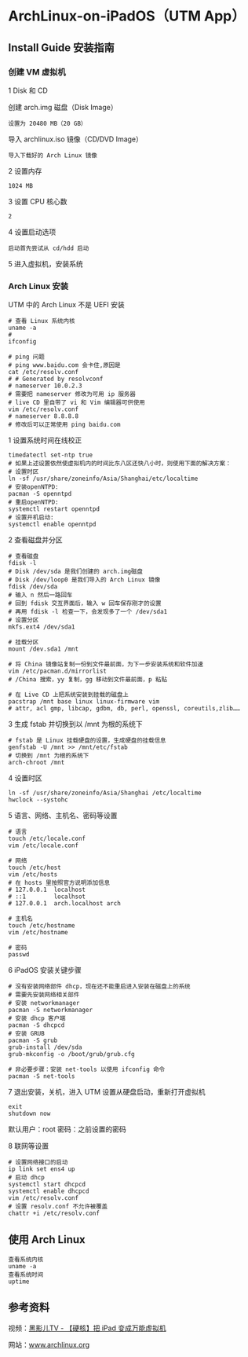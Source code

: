 # ArchLinux-on-iPadOS（UTM App）

## Install Guide 安装指南

### 创建 VM 虚拟机

1 Disk 和 CD

创建 arch.img 磁盘（Disk Image）

    设置为 20480 MB（20 GB）

导入 archlinux.iso 镜像（CD/DVD Image）

    导入下载好的 Arch Linux 镜像

2 设置内存

    1024 MB

3 设置 CPU 核心数

    2

4 设置启动选项

    启动首先尝试从 cd/hdd 启动

5 进入虚拟机，安装系统

### Arch Linux 安装

UTM 中的 Arch Linux 不是 UEFI 安装

```shell
# 查看 Linux 系统内核
uname -a
#
ifconfig
```

```shell
# ping 问题
# ping www.baidu.com 会卡住,原因是
cat /etc/resolv.conf
# # Generated by resolvconf
# nameserver 10.0.2.3
# 需要把 nameserver 修改为可用 ip 服务器
# live CD 里自带了 vi 和 Vim 编辑器可供使用
vim /etc/resolv.conf
# nameserver 8.8.8.8
# 修改后可以正常使用 ping baidu.com
```

1 设置系统时间在线校正

```shell
timedatectl set-ntp true
# 如果上述设置依然使虚拟机内的时间比东八区还快八小时，则使用下面的解决方案：
# 设置时区
ln -sf /usr/share/zoneinfo/Asia/Shanghai/etc/localtime
# 安装openNTPD: 
pacman -S openntpd
# 重启openNTPD: 
systemctl restart openntpd
# 设置开机启动: 
systemctl enable openntpd
```

2 查看磁盘并分区

```shell
# 查看磁盘
fdisk -l
# Disk /dev/sda 是我们创建的 arch.img磁盘
# Disk /dev/loop0 是我们导入的 Arch Linux 镜像
fdisk /dev/sda
# 输入 n 然后一路回车
# 回到 fdisk 交互界面后，输入 w 回车保存刚才的设置
# 再用 fdisk -l 检查一下，会发现多了一个 /dev/sda1
# 设置分区
mkfs.ext4 /dev/sda1

# 挂载分区
mount /dev.sda1 /mnt

# 将 China 镜像站复制一份到文件最前面，为下一步安装系统和软件加速
vim /etc/pacman.d/mirrorlist
# /China 搜索，yy 复制，gg 移动到文件最前面，p 粘贴

# 在 Live CD 上把系统安装到挂载的磁盘上
pacstrap /mnt base linux linux-firmware vim
# attr, acl gmp, libcap, gdbm, db, perl, openssl, coreutils,zlib……
```

3 生成 fstab 并切换到以 /mnt 为根的系统下

```shell
# fstab 是 Linux 挂载硬盘的设置，生成硬盘的挂载信息
genfstab -U /mnt >> /mnt/etc/fstab
# 切换到 /mnt 为根的系统下
arch-chroot /mnt
```

4 设置时区

```shell
ln -sf /usr/share/zoneinfo/Asia/Shanghai /etc/localtime
hwclock --systohc
```

5 语言、网络、主机名、密码等设置

```shell
# 语言
touch /etc/locale.conf
vim /etc/locale.conf

# 网络
touch /etc/host
vim /etc/hosts
# 在 hosts 里按照官方说明添加信息
# 127.0.0.1  localhost
# ::1        localhsot
# 127.0.0.1  arch.localhost arch

# 主机名
touch /etc/hostname
vim /etc/hostname

# 密码
passwd
```

6 iPadOS 安装关键步骤

```shell
# 没有安装网络部件 dhcp，现在还不能重启进入安装在磁盘上的系统
# 需要先安装网络相关部件
# 安装 networkmanager
pacman -S networkmanager
# 安装 dhcp 客户端
pacman -S dhcpcd
# 安装 GRUB
pacman -S grub
grub-install /dev/sda
grub-mkconfig -o /boot/grub/grub.cfg

# 非必要步骤：安装 net-tools 以使用 ifconfig 命令
pacman -S net-tools
```

7 退出安装，关机，进入 UTM 设置从硬盘启动，重新打开虚拟机

```shell
exit
shutdown now
```

默认用户：root
密码：之前设置的密码

8 联网等设置

```shell
# 设置网络接口的启动
ip link set ens4 up
# 启动 dhcp
systemctl start dhcpcd
systemctl enable dhcpcd
vim /etc/resolv.conf
# 设置 resolv.conf 不允许被覆盖
chattr +i /etc/resolv.conf
```

## 使用 Arch Linux

```shell
查看系统内核
uname -a
查看系统时间
uptime
```

## 参考资料

视频：[黑影儿TV - 【硬核】把 iPad 变成万能虚拟机](https://b23.tv/BV1vK4y1r724)

网站：www.archlinux.org


